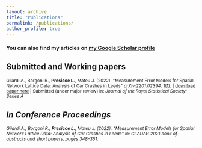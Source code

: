 ```yaml
---
layout: archive
title: "Publications"
permalink: /publications/
author_profile: true
---
```


#### You can also find my articles on [my Google Scholar profile](https://scholar.google.com/citations?user=ib6pbCMAAAAJ&hl=it)

## Submitted and Working papers

<sub>Gilardi A., Borgoni R., <b>Presicce L.</b>, Mateu J. (2022). &quot;Measurement Error Models for Spatial Network Lattice Data: Analysis of Car Crashes in Leeds&quot; <i>arXiv:2201.02394</i>. 1(1). | [download paper here](https://arxiv.org/abs/2201.02394) | Submitted (under major review) in: <i>Journal of the Royal Statistical Society: Series A<i/> </sub>

## In Conference Proceedings

<sub>Gilardi A., Borgoni R., <b>Presicce L.</b>, Mateu J. (2022). &quot;Measurement Error Models for Spatial Network Lattice Data: Analysis of Car Crashes in Leeds&quot; in: <i>CLADAG 2021 book of abstracts and short papers<i/>, pages 348–351. </sub>

<!---  
[paper](https://www.aclweb.org/anthology/2021.hackashop-1.19.pdf) |
[slides](https://myrthereuver.github.io/talks/Slides_ArgMiningstance.pdf)  |
[poster](https://myrthereuver.github.io/talks/MattisReuver_HackathonReport%20(6).pdf) |
[code/demo](https://github.com/myrthereuver/Hackathon_MediaComments/blob/main/Hackathon_comments_script.ipynb)</sub>
--->
